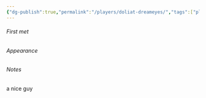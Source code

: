 ```yaml
---
{"dg-publish":true,"permalink":"/players/doliat-dreameyes/","tags":["player"],"noteIcon":"player"}
---
```


###### First met

###### Appearance

###### Notes

a nice guy


